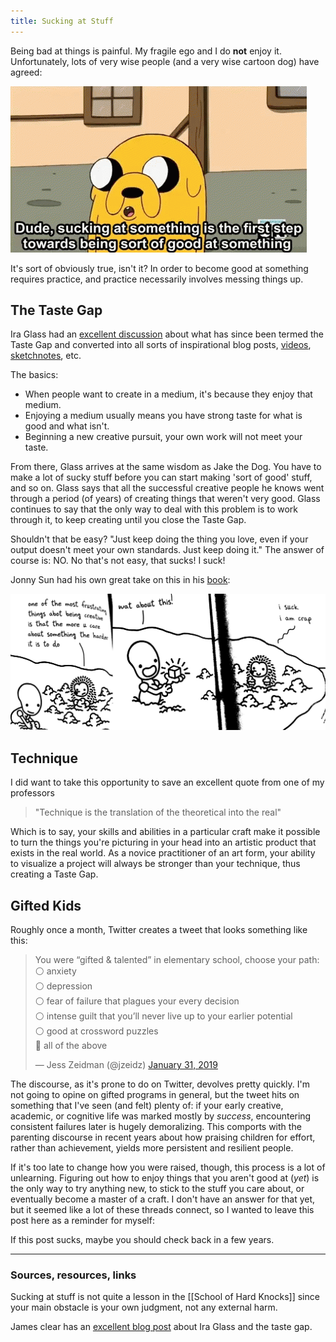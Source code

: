 ```yaml
---
title: Sucking at Stuff
---
```

Being bad at things is painful. My fragile ego and I do **not** enjoy it. Unfortunately, lots of very wise people (and a very wise cartoon dog) have agreed:

<img src="../assets/jake.gif">

It's sort of obviously true, isn't it? In order to become good at something requires practice, and practice necessarily involves messing things up.

## The Taste Gap

Ira Glass had an [excellent discussion](https://youtu.be/X2wLP0izeJE) about what has since been termed the Taste Gap and converted into all sorts of inspirational blog posts, [videos](https://youtu.be/91FQKciKfHI), [sketchnotes](https://www.verbaltovisual.com/closing-the-gap-between-your-work-and-your-taste/), etc.

The basics:
- When people want to create in a medium, it's because they enjoy that medium.
- Enjoying a medium usually means you have strong taste for what is good and what isn't.
- Beginning a new creative pursuit, your own work will not meet your taste.

From there, Glass arrives at the same wisdom as Jake the Dog. You have to make a lot of sucky stuff before you can start making 'sort of good' stuff, and so on. Glass says that all the successful creative people he knows went through a period (of years) of creating things that weren't very good. Glass continues to say that the only way to deal with this problem is to work through it, to keep creating until you close the Taste Gap.

Shouldn't that be easy? "Just keep doing the thing you love, even if your output doesn't meet your own standards. Just keep doing it." The answer of course is: NO. No that's not easy, that sucks! I suck!

Jonny Sun had his own great take on this in his [book](https://www.amazon.com/dp/B072LZXXB8):

<img src="../assets/isuck.jpg">

## Technique

I did want to take this opportunity to save an excellent quote from one of my professors

> "Technique is the translation of the theoretical into the real"

Which is to say, your skills and abilities in a particular craft make it possible to turn the things you're picturing in your head into an artistic product that exists in the real world. As a novice practitioner of an art form, your ability to visualize a project will always be stronger than your technique, thus creating a Taste Gap.

## Gifted Kids

Roughly once a month, Twitter creates a tweet that looks something like this:

<blockquote class="twitter-tweet"><p lang="en" dir="ltr">You were “gifted &amp; talented” in elementary school, choose your path:<br>⚪️ anxiety <br>⚪️ depression <br>⚪️ fear of failure that plagues your every decision <br>⚪️ intense guilt that you’ll never live up to your earlier potential<br>⚪️ good at crossword puzzles<br>🔘 all of the above</p>&mdash; Jess Zeidman (@jzeidz) <a href="https://twitter.com/jzeidz/status/1091064697007292420?ref_src=twsrc%5Etfw">January 31, 2019</a></blockquote> <script async src="https://platform.twitter.com/widgets.js" charset="utf-8"></script>

The discourse, as it's prone to do on Twitter, devolves pretty quickly. I'm not going to opine on gifted programs in general, but the tweet hits on something that I've seen (and felt) plenty of: if your early creative, academic, or cognitive life was marked mostly by *success*, encountering consistent failures later is hugely demoralizing. This comports with the parenting discourse in recent years about how praising children for effort, rather than achievement, yields more persistent and resilient people.

If it's too late to change how you were raised, though, this process is a lot of unlearning. Figuring out how to enjoy things that you aren't good at (*yet*) is the only way to try anything new, to stick to the stuff you care about, or eventually become a master of a craft. I don't have an answer for that yet, but it seemed like a lot of these threads connect, so I wanted to leave this post here as a reminder for myself:

If this post sucks, maybe you should check back in a few years.

---
### Sources, resources, links
Sucking at stuff is not quite a lesson in the [[School of Hard Knocks]] since your main obstacle is your own judgment, not any external harm.

James clear has an [excellent blog post](https://jamesclear.com/ira-glass-failure) about Ira Glass and the taste gap.